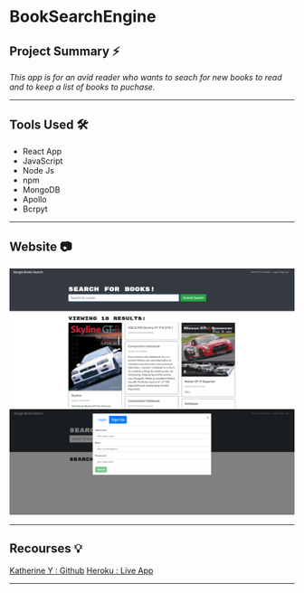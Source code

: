 # BookSearchEngine


## **Project Summary** ⚡️

_This app is for an avid reader who wants to seach for new books to read and to keep a list of books to puchase._

__________________________________________________________________________________________________________________________________________________

## **Tools Used** 🛠️

* React App
* JavaScript
* Node Js
* npm
* MongoDB
* Apollo 
* Bcrpyt



___________________________________________________________________________________________________________________________________________________

## **Website** 📷


![Screenshot 1](assets/Screenshot2.png)
![Screenshot 1](assets/Screenshot4.png)



___________________________________________________________________________________________________________________________________________________


## **Recourses** 💡

[Katherine Y : Github](https://github.com/katherineyoguez/BookSearchEngine)
[Heroku : Live App](https://booksearchengine00.herokuapp.com/)

____________________________________________________________________________________________________________________